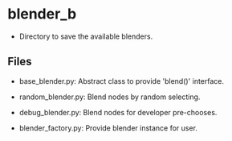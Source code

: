 # blender_b
* Directory to save the available blenders.

## Files
* base_blender.py: Abstract class to provide 'blend()' interface.
* random_blender.py: Blend nodes by random selecting.
* debug_blender.py: Blend nodes for developer pre-chooses. 

* blender_factory.py: Provide blender instance for user.